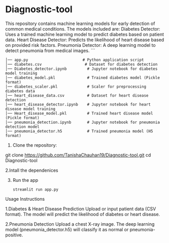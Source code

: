 # Diagnostic-tool

This repository contains machine learning models for early detection of common medical conditions. The models included are:
Diabetes Detector: Uses a trained machine learning model to predict diabetes based on patient data.
Heart Disease Detector: Predicts the likelihood of heart disease based on provided risk factors.
Pneumonia Detector: A deep learning model to detect pneumonia from medical images.
    ```
    
    │── app.py                        # Python application script
    │── diabetes.csv                   # Dataset for diabetes detection
    │── Diabetes_detector.ipynb         # Jupyter notebook for diabetes model training
    │── diabetes_model.pkl              # Trained diabetes model (Pickle format)
    │── diabetes_scaler.pkl             # Scaler for preprocessing diabetes data
    │── heart_disease_data.csv          # Dataset for heart disease detection
    │── heart_disease_detector.ipynb    # Jupyter notebook for heart disease model training
    │── Heart_disease_model.pkl         # Trained heart disease model (Pickle format)
    │── pneumonia_detection.ipynb       # Jupyter notebook for pneumonia detection model
    │── pneumonia_detector.h5           # Trained pneumonia model (H5 format)

1. Clone the repository:

git clone https://github.com/TanishaChauhan19/Diagnostic-tool.git
cd Diagnostic-tool

2.Intall the dependenices

3. Run the app
    ```
   streamlit run app.py

Usage Instructions

1.Diabetes & Heart Disease Prediction
Upload or input patient data (CSV format).
The model will predict the likelihood of diabetes or heart disease.

2.Pneumonia Detection
Upload a chest X-ray image.
The deep learning model (pneumonia_detector.h5) will classify it as normal or pneumonia-positive.


